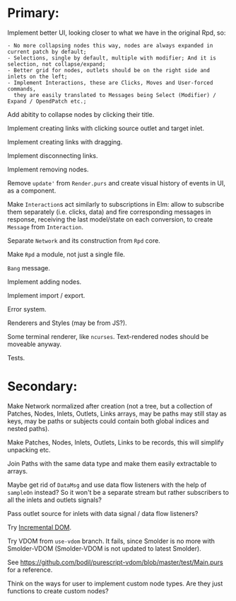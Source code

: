 Primary:
========

Implement better UI, looking closer to what we have in the original Rpd, so:

    - No more collapsing nodes this way, nodes are always expanded in current patch by default;
    - Selections, single by default, multiple with modifier; And it is selection, not collapse/expand;
    - Better grid for nodes, outlets should be on the right side and inlets on the left;
    - Implement Interactions, these are Clicks, Moves and User-forced commands,
      they are easily translated to Messages being Select (Modifier) / Expand / OpendPatch etc.;

Add abitity to collapse nodes by clicking their title.

Implement creating links with clicking source outlet and target inlet.

Implement creating links with dragging.

Implement disconnecting links.

Implement removing nodes.

Remove `update'` from `Render.purs` and create visual history of events in UI, as a component.

Make `Interaction`s act similarly to subscriptions in Elm: allow to subscribe them separately (i.e. clicks, data) and fire corresponding messages in response, receiving the last model/state on each conversion, to create `Message` from `Interaction`.

Separate `Network` and its construction from `Rpd` core.

Make `Rpd` a module, not just a single file.

`Bang` message.

Implement adding nodes.

Implement import / export.

Error system.

Renderers and Styles (may be from JS?).

Some terminal renderer, like `ncurses`. Text-rendered nodes should be moveable anyway.

Tests.

Secondary:
==========

Make Network normalized after creation (not a tree, but a collection of Patches, Nodes, Inlets, Outlets, Links arrays, may be paths may still stay as keys, may be paths or subjects could contain both global indices and nested paths).

Make Patches, Nodes, Inlets, Outlets, Links to be records, this will simplify unpacking etc.

Join Paths with the same data type and make them easily extractable to arrays.

Maybe get rid of `DataMsg` and use data flow listeners with the help of `sampleOn` instead? So it won't be a separate stream but rather subscribers to all the inlets and outlets signals?

Pass outlet source for inlets with data signal / data flow listeners?

Try [Incremental DOM](https://pursuit.purescript.org/packages/purescript-smolder-idom/0.1.3/docs/Text.Smolder.Renderer.IncrementalDom).

Try VDOM from `use-vdom` branch. It fails, since Smolder is no more with Smolder-VDOM (Smolder-VDOM is not updated to latest Smolder).

See https://github.com/bodil/purescript-vdom/blob/master/test/Main.purs for a reference.

Think on the ways for user to implement custom node types. Are they just functions to create custom nodes?
